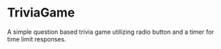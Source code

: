 # TriviaGame
A simple question based trivia game utilizing radio button and a timer for time limit responses.
